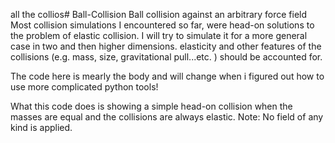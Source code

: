 all the collios# Ball-Collision
Ball collision against an arbitrary force field 
Most collision simulations I encountered so far, were head-on solutions to the problem of elastic collision.
I will try to simulate it for a more general case in two and then higher dimensions.
elasticity and other features of the collisions (e.g. mass, size, gravitational pull...etc. ) should be accounted for.

The code here is mearly the body and will change when i figured out how to use more complicated python tools!

What this code does is showing a simple head-on collision when the masses are equal and the collisions are always elastic.
Note: No field of any kind is applied.
